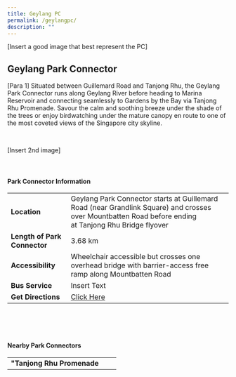 ```yaml
---
title: Geylang PC
permalink: /geylangpc/
description: ""
---
```

[Insert a good image that best represent the PC]

## Geylang Park Connector

[Para 1] Situated between Guillemard Road and Tanjong Rhu, the Geylang Park Connector runs along Geylang River before heading to Marina Reservoir and connecting seamlessly to Gardens by the Bay via Tanjong Rhu Promenade. Savour the calm and soothing breeze under the shade of the trees or enjoy birdwatching under the mature canopy en route to one of the most coveted views of the Singapore city skyline.

<br>

[Insert 2nd image]
<br>
<br>
<br>

#### Park Connector Information
|  |  |  |
| -------- | -------- | -------- |
| **Location** | Geylang Park Connector starts at&nbsp;Guillemard Road&nbsp;(near Grandlink Square) and crosses over&nbsp;Mountbatten Road&nbsp;before ending at&nbsp;Tanjong Rhu Bridge flyover |  |
| **Length of Park Connector** | 3.68 km   |  |
| **Accessibility** | Wheelchair accessible but crosses one overhead bridge with barrier-access free ramp along Mountbatten Road | |
| **Bus Service** | Insert Text | |
| **Get Directions** | [Click Here](https://www.onemap.gov.sg/main/v2/?lat=1.305262208327555&amp;lng=103.884831292393) | |

<br>
<br>
<br>	

#### Nearby Park Connectors
|   |  |  |
| -------- | -------- | -------- |
| **"Tanjong Rhu Promenade** | | |